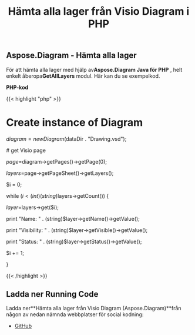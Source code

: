 ﻿---
title: Hämta alla lager från Visio Diagram i PHP
type: docs
weight: 20
url: /sv/java/retrieve-all-layers-from-the-visio-diagram-in-php/
---
## **Aspose.Diagram - Hämta alla lager**
 För att hämta alla lager med hjälp av**Aspose.Diagram Java för PHP** , helt enkelt åberopa**GetAllLayers** modul. Här kan du se exempelkod.

**PHP-kod**

{{< highlight "php" >}}

 # Create instance of Diagram

$diagram = new Diagram($dataDir . "Drawing.vsd");

\# get Visio page

$page=$diagram->getPages()->getPage(0);

$layers=$page->getPageSheet()->getLayers();

$i = 0;

while ($i<(int)(string)$layers->getCount()) {

$layer=$layers->get($i);

print "Name: " . (string)$layer->getName()->getValue();

print "Visibility: " . (string)$layer->getVisible()->getValue();

print "Status: " . (string)$layer->getStatus()->getValue();

$i += 1;

}

{{< /highlight >}}
## **Ladda ner Running Code**
 Ladda ner**Hämta alla lager från Visio Diagram (Aspose.Diagram)**från någon av nedan nämnda webbplatser för social kodning:

- [GitHub](https://github.com/asposediagram/Aspose.Diagram-for-Java/blob/master/Plugins/Aspose_Diagram_Java_for_PHP/src/aspose/diagram/WorkingwithLayers/GetAllLayers.php)
